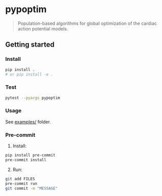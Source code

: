 # pypoptim
>Population-based algorithms for global optimization of the cardiac action potential models.

## Getting started

### Install
```sh
pip install .
# or pip install -e .
```

### Test
```sh
pytest --pyargs pypoptim
```

### Usage
See [examples/](./examples) folder.

### Pre-commit
1. Install:
```sh
pip install pre-commit
pre-commit install
```
2. Run:
```sh
git add FILES
pre-commit run
git commit -m "MESSAGE"
```
